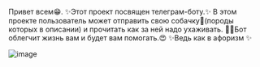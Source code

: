 Привет всем😁.
✨Этот проект посвящен телеграм-боту.✨
В этом проекте пользователь может отправить свою собачку🐶(породы которых в описании) и прочитать как за ней надо ухаживать.
🐱‍🏍Бот облегчит жизнь вам и будет вам помогать.😍
✨Ведь как в афоризм ✨ 


![image](https://github.com/user-attachments/assets/28b1d20e-e361-4f4f-8314-221274037a52)
